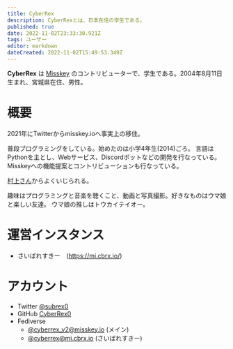 ```yaml
---
title: CyberRex
description: CyberRexとは、日本在住の学生である。
published: true
date: 2022-11-02T23:33:30.921Z
tags: ユーザー
editor: markdown
dateCreated: 2022-11-02T15:49:53.349Z
---
```


**CyberRex** は [Misskey](/ja/software/Misskey) のコントリビューターで、学生である。2004年8月11日生まれ、宮城県在住、男性。

# 概要
2021年にTwitterからmisskey.ioへ事実上の移住。

普段プログラミングをしている。始めたのは小学4年生(2014)ごろ。
言語はPythonを主とし、Webサービス、Discordボットなどの開発を行なっている。
Misskeyへの機能提案とコントリビューションも行なっている。

[村上さん](/ja/persons/aureoleark)からよくいじられる。

趣味はプログラミングと音楽を聴くこと、動画と写真撮影。好きなものはウマ娘と楽しい友達。
ウマ娘の推しはトウカイテイオー。

# 運営インスタンス
- さいばれすきー　(https://mi.cbrx.io/)

# アカウント
- Twitter [@subrex0](https://twitter.com/subrex0)
- GitHub [CyberRex0](https://github.com/CyberRex0)
- Fediverse
  - [@cyberrex_v2@misskey.io](https://misskey.io/@cyberrex_v2) (メイン)
  - [@cyberrex@mi.cbrx.io](https://mi.cbrx.io/@cyberrex) (さいばれすきー)